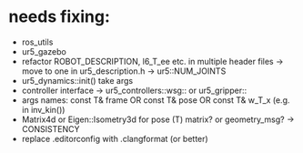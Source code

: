 # needs fixing:

- ros_utils
- ur5_gazebo
- refactor ROBOT_DESCRIPTION, l6_T_ee etc. in multiple header files -> move to one in ur5_description.h -> ur5::NUM_JOINTS
- ur5_dynamics::init() take args
- controller interface -> ur5_controllers::wsg:: or ur5_gripper::
- args names: const T& frame OR const T& pose OR const T& w_T_x (e.g. in inv_kin())
- Matrix4d or Eigen::Isometry3d for pose (T) matrix? or geometry_msg? -> CONSISTENCY
- replace .editorconfig with .clangformat (or better)